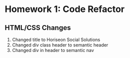 # Homework 1: Code Refactor

## HTML/CSS Changes
1. Changed title to Horiseon Social Solutions
2. Changed div class header to semantic header
3. Changed div in header to semantic nav

